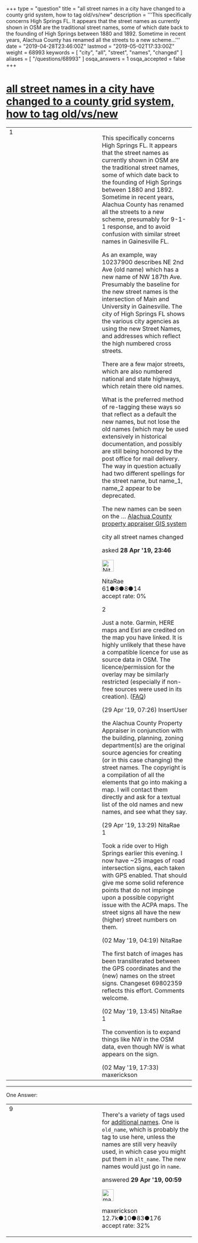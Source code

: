 +++
type = "question"
title = "all street names in a city have changed to a county grid system, how to tag old/vs/new"
description = '''This specifically concerns High Springs FL. It appears that the street names as currently shown in OSM are the traditional street names, some of which date back to the founding of High Springs between 1880 and 1892. Sometime in recent years, Alachua County has renamed all the streets to a new scheme...'''
date = "2019-04-28T23:46:00Z"
lastmod = "2019-05-02T17:33:00Z"
weight = 68993
keywords = [ "city", "all", "street", "names", "changed" ]
aliases = [ "/questions/68993" ]
osqa_answers = 1
osqa_accepted = false
+++

<div class="headNormal">

# [all street names in a city have changed to a county grid system, how to tag old/vs/new](/questions/68993/all-street-names-in-a-city-have-changed-to-a-county-grid-system-how-to-tag-oldvsnew)

</div>

<div id="main-body">

<div id="askform">

<table id="question-table" style="width:100%;">
<colgroup>
<col style="width: 50%" />
<col style="width: 50%" />
</colgroup>
<tbody>
<tr>
<td style="width: 30px; vertical-align: top"><div class="vote-buttons">
<span id="post-68993-upvote" class="ajax-command post-vote up" rel="nofollow" title="I like this post (click again to cancel)"> </span>
<div id="post-68993-score" class="post-score" title="current number of votes">
1
</div>
<span id="post-68993-downvote" class="ajax-command post-vote down" rel="nofollow" title="I dont like this post (click again to cancel)"> </span> <span id="favorite-mark" class="ajax-command favorite-mark" rel="nofollow" title="mark/unmark this question as favorite (click again to cancel)"> </span>
<div id="favorite-count" class="favorite-count">
&#10;</div>
</div></td>
<td><div id="item-right">
<div class="question-body">
<p>This specifically concerns High Springs FL. It appears that the street names as currently shown in OSM are the traditional street names, some of which date back to the founding of High Springs between 1880 and 1892. Sometime in recent years, Alachua County has renamed all the streets to a new scheme, presumably for 9-1-1 response, and to avoid confusion with similar street names in Gainesville FL.</p>
<p>As an example, way 10237900 describes NE 2nd Ave (old name) which has a new name of NW 187th Ave. Presumably the baseline for the new street names is the intersection of Main and University in Gainesville. The city of High Springs FL shows the various city agencies as using the new Street Names, and addresses which reflect the high numbered cross streets.</p>
<p>There are a few major streets, which are also numbered national and state highways, which retain there old names.</p>
<p>What is the preferred method of re-tagging these ways so that reflect as a default the new names, but not lose the old names (which may be used extensively in historical documentation, and possibly are still being honored by the post office for mail delivery. The way in question actually had two different spellings for the street name, but name_1, name_2 appear to be deprecated.</p>
<p>The new names can be seen on the … <a href="http://maps.acpafl.org/app/public-viewer">Alachua County property appraiser GIS system</a></p>
</div>
<div id="question-tags" class="tags-container tags">
<span class="post-tag tag-link-city" rel="tag" title="see questions tagged &#39;city&#39;">city</span> <span class="post-tag tag-link-all" rel="tag" title="see questions tagged &#39;all&#39;">all</span> <span class="post-tag tag-link-street" rel="tag" title="see questions tagged &#39;street&#39;">street</span> <span class="post-tag tag-link-names" rel="tag" title="see questions tagged &#39;names&#39;">names</span> <span class="post-tag tag-link-changed" rel="tag" title="see questions tagged &#39;changed&#39;">changed</span>
</div>
<div id="question-controls" class="post-controls">
&#10;</div>
<div class="post-update-info-container">
<div class="post-update-info post-update-info-user">
<p>asked <strong>28 Apr '19, 23:46</strong></p>
<img src="https://secure.gravatar.com/avatar/6e364ade0c0316e0d5bca4a10bec276f?s=32&amp;d=identicon&amp;r=g" class="gravatar" width="32" height="32" alt="NitaRae&#39;s gravatar image" />
<p><span>NitaRae</span><br />
<span class="score" title="61 reputation points">61</span><span title="8 badges"><span class="badge1">●</span><span class="badgecount">8</span></span><span title="8 badges"><span class="silver">●</span><span class="badgecount">8</span></span><span title="14 badges"><span class="bronze">●</span><span class="badgecount">14</span></span><br />
<span class="accept_rate" title="Rate of the user&#39;s accepted answers">accept rate:</span> <span title="NitaRae has no accepted answers">0%</span></p>
</div>
</div>
<div id="comments-container-68993" class="comments-container">
<span id="68995"></span>
<div id="comment-68995" class="comment">
<div id="post-68995-score" class="comment-score">
2
</div>
<div class="comment-text">
<p>Just a note. Garmin, HERE maps and Esri are credited on the map you have linked. It is highly unlikely that these have a compatible licence for use as source data in OSM. The licence/permission for the overlay may be similarly restricted (especially if non-free sources were used in its creation). (<a href="https://wiki.openstreetmap.org/wiki/Legal_FAQ#2b._XYZ_Organisation_has_data_for_free_download_under_licence_N._Can_I_use_it_in_OSM.3F">FAQ</a>)</p>
</div>
<div id="comment-68995-info" class="comment-info">
<span class="comment-age">(29 Apr '19, 07:26)</span> <span class="comment-user userinfo">InsertUser</span>
</div>
</div>
<span id="69001"></span>
<div id="comment-69001" class="comment">
<div id="post-69001-score" class="comment-score">
&#10;</div>
<div class="comment-text">
<p>the Alachua County Property Appraiser in conjunction with the building, planning, zoning department(s) are the original source agencies for creating (or in this case changing) the street names. The copyright is a compilation of all the elements that go into making a map. I will contact them directly and ask for a textual list of the old names and new names, and see what they say.</p>
</div>
<div id="comment-69001-info" class="comment-info">
<span class="comment-age">(29 Apr '19, 13:29)</span> <span class="comment-user userinfo">NitaRae</span>
</div>
</div>
<span id="69037"></span>
<div id="comment-69037" class="comment">
<div id="post-69037-score" class="comment-score">
1
</div>
<div class="comment-text">
<p>Took a ride over to High Springs earlier this evening. I now have ~25 images of road intersection signs, each taken with GPS enabled. That should give me some solid reference points that do not impinge upon a possible copyright issue with the ACPA maps. The street signs all have the new (higher) street numbers on them.</p>
</div>
<div id="comment-69037-info" class="comment-info">
<span class="comment-age">(02 May '19, 04:19)</span> <span class="comment-user userinfo">NitaRae</span>
</div>
</div>
<span id="69046"></span>
<div id="comment-69046" class="comment">
<div id="post-69046-score" class="comment-score">
&#10;</div>
<div class="comment-text">
<p>The first batch of images has been transliterated between the GPS coordinates and the (new) names on the street signs. Changeset 69802359 reflects this effort. Comments welcome.</p>
</div>
<div id="comment-69046-info" class="comment-info">
<span class="comment-age">(02 May '19, 13:45)</span> <span class="comment-user userinfo">NitaRae</span>
</div>
</div>
<span id="69051"></span>
<div id="comment-69051" class="comment">
<div id="post-69051-score" class="comment-score">
1
</div>
<div class="comment-text">
<p>The convention is to expand things like NW in the OSM data, even though NW is what appears on the sign.</p>
</div>
<div id="comment-69051-info" class="comment-info">
<span class="comment-age">(02 May '19, 17:33)</span> <span class="comment-user userinfo">maxerickson</span>
</div>
</div>
</div>
<div id="comment-tools-68993" class="comment-tools">
&#10;</div>
<div class="clear">
&#10;</div>
<div id="comment-68993-form-container" class="comment-form-container">
&#10;</div>
<div class="clear">
&#10;</div>
</div></td>
</tr>
</tbody>
</table>

------------------------------------------------------------------------

<div class="tabBar">

<span id="sort-top"></span>

<div class="headQuestions">

One Answer:

</div>

</div>

<span id="68994"></span>

<div id="answer-container-68994" class="answer">

<table style="width:100%;">
<colgroup>
<col style="width: 50%" />
<col style="width: 50%" />
</colgroup>
<tbody>
<tr>
<td style="width: 30px; vertical-align: top"><div class="vote-buttons">
<span id="post-68994-upvote" class="ajax-command post-vote up" rel="nofollow" title="I like this post (click again to cancel)"> </span>
<div id="post-68994-score" class="post-score" title="current number of votes">
9
</div>
<span id="post-68994-downvote" class="ajax-command post-vote down" rel="nofollow" title="I dont like this post (click again to cancel)"> </span>
</div></td>
<td><div class="item-right">
<div class="answer-body">
<p>There's a variety of tags used for <a href="https://wiki.openstreetmap.org/wiki/Names">additional names</a>. One is <code>old_name</code>, which is probably the tag to use here, unless the names are still very heavily used, in which case you might put them in <code>alt_name</code>. The new names would just go in <code>name</code>.</p>
</div>
<div class="answer-controls post-controls">
&#10;</div>
<div class="post-update-info-container">
<div class="post-update-info post-update-info-user">
<p>answered <strong>29 Apr '19, 00:59</strong></p>
<img src="https://secure.gravatar.com/avatar/c860445e868ebb21da141635a4aa7b06?s=32&amp;d=identicon&amp;r=g" class="gravatar" width="32" height="32" alt="maxerickson&#39;s gravatar image" />
<p><span>maxerickson</span><br />
<span class="score" title="12700 reputation points"><span>12.7k</span></span><span title="10 badges"><span class="badge1">●</span><span class="badgecount">10</span></span><span title="83 badges"><span class="silver">●</span><span class="badgecount">83</span></span><span title="176 badges"><span class="bronze">●</span><span class="badgecount">176</span></span><br />
<span class="accept_rate" title="Rate of the user&#39;s accepted answers">accept rate:</span> <span title="maxerickson has 93 accepted answers">32%</span></p>
</div>
</div>
<div id="comments-container-68994" class="comments-container">
&#10;</div>
<div id="comment-tools-68994" class="comment-tools">
&#10;</div>
<div class="clear">
&#10;</div>
<div id="comment-68994-form-container" class="comment-form-container">
&#10;</div>
<div class="clear">
&#10;</div>
</div></td>
</tr>
</tbody>
</table>

</div>

<div class="paginator-container-left">

</div>

</div>

</div>

